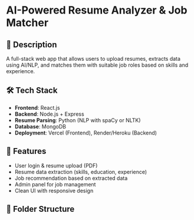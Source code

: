 # AI-Powered Resume Analyzer & Job Matcher

## 📄 Description
A full-stack web app that allows users to upload resumes, extracts data using AI/NLP, and matches them with suitable job roles based on skills and experience.

## 🛠 Tech Stack
- **Frontend**: React.js
- **Backend**: Node.js + Express
- **Resume Parsing**: Python (NLP with spaCy or NLTK)
- **Database**: MongoDB
- **Deployment**: Vercel (Frontend), Render/Heroku (Backend)

## 🚀 Features
- User login & resume upload (PDF)
- Resume data extraction (skills, education, experience)
- Job recommendation based on extracted data
- Admin panel for job management
- Clean UI with responsive design

## 📁 Folder Structure

